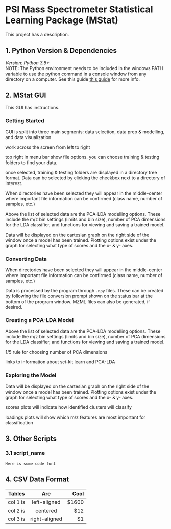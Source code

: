 # PSI Mass Spectrometer Statistical Learning Package (MStat)

This project has a description.

## 1. Python Version & Dependencies

<i>Version: Python 3.8+</i><br />
NOTE: The Python environment needs to be included in the windows PATH variable to use the python command in a console window from any directory on a computer. See this guide [this guide](https://datatofish.com/add-python-to-windows-path/) for more info.

## 2. MStat GUI

This GUI has instructions.

### Getting Started

GUI is split into three main segments: data selection, data prep & modelling, and data visualization

work across the screen from left to right

top right in menu bar show file options. you can choose training & testing folders to find your data.

once selected, training & testing folders are displayed in a directory tree format. Data can be selected by clicking the checkbox next to a directory of interest.

When directories have been selected they will appear in the middle-center where important file information can be confirmed (class name, number of samples, etc.)

Above the list of selected data are the PCA-LDA modelling options. These include the m/z bin settings (limits and bin size), number of PCA dimensions for the LDA classifier, and functions for viewing and saving a trained model.

Data will be displayed on the cartesian graph on the right side of the window once a model has been trained. Plotting options exist under the graph for selecting what type of scores and the x- & y- axes.

### Converting Data

When directories have been selected they will appear in the middle-center where important file information can be confirmed (class name, number of samples, etc.)

Data is processed by the program through `.npy` files. These can be created by following the file conversion prompt shown on the status bar at the bottom of the program window. MZML files can also be generated, if desired.

### Creating a PCA-LDA Model

Above the list of selected data are the PCA-LDA modelling options. These include the m/z bin settings (limits and bin size), number of PCA dimensions for the LDA classifier, and functions for viewing and saving a trained model.

1/5 rule for choosing number of PCA dimensions

links to information about sci-kit learn and PCA-LDA

### Exploring the Model

Data will be displayed on the cartesian graph on the right side of the window once a model has been trained. Plotting options exist under the graph for selecting what type of scores and the x- & y- axes.

scores plots will indicate how identified clusters will classify

loadings plots will show which m/z features are most important for classification

## 3. Other Scripts

### 3.1 script_name

`Here is some code font`

## 4. CSV Data Format

| Tables   |      Are      |  Cool |
|----------|:-------------:|------:|
| col 1 is |  left-aligned | $1600 |
| col 2 is |    centered   |   $12 |
| col 3 is | right-aligned |    $1 |
